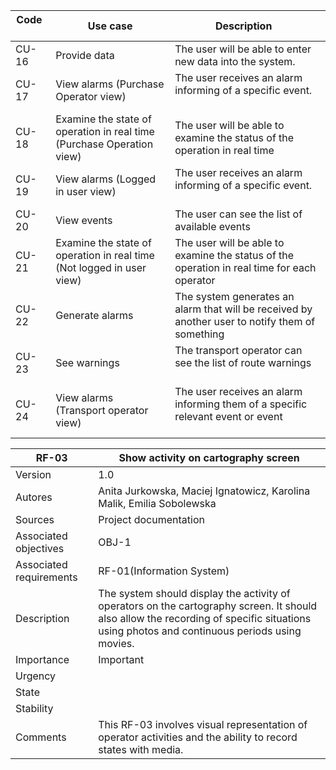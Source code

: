 |Code   |Use case | Description   |
|-------|---------|---------------|
|CU-16  |Provide data         |The user will be able to enter new data into the system.     |
|CU-17  |View alarms (Purchase Operator view)         |The user receives an alarm informing of a specific event.               |
|CU-18  |Examine the state of operation in real time (Purchase Operation view)         |The user will be able to examine the status of the operation in real time   |
|CU-19  |View alarms (Logged in user view)         |The user receives an alarm informing of a specific event.               |
|CU-20  |View events         |The user can see the list of available events               |
|CU-21  |Examine the state of operation in real time (Not logged in user view)         |The user will be able to examine the status of the operation in real time for each operator               |
|CU-22  |Generate alarms         |The system generates an alarm that will be received by another user to notify them of something               |
|CU-23  |See warnings         |The transport operator can see the list of route warnings               |
|CU-24  |View alarms (Transport operator view)         |The user receives an alarm informing them of a specific relevant event or event               |







|RF-03   |Show activity on cartography screen   |
|--------|------------------------------------|
|Version   |1.0   |
|Autores   |Anita Jurkowska, Maciej Ignatowicz, Karolina Malik, Emilia Sobolewska   |
|Sources   |Project documentation   |
|Associated objectives   | OBJ-1  |
|Associated requirements   | RF-01(Information System)  |
|Description   |The system should display the activity of operators on the cartography screen. It should also allow the recording of specific situations using photos and continuous periods using movies.   |
|Importance   |Important   |
|Urgency   |   |
|State   |   |
|Stability   |   |
|Comments   |This RF-03 involves visual representation of operator activities and the ability to record states with media.   |
